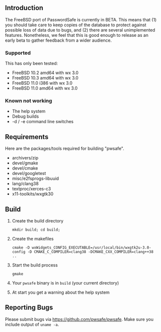 ## Introduction
The FreeBSD port of PasswordSafe is currently in BETA.
This means that (1) you should take care to keep copies of the
database to protect against possible loss of data due to bugs, and (2)
there are several unimplemented features. Nonetheless, we feel that
this is good enough to release as an early beta to gather feedback
from a wider audience.


### Supported
This has only been tested:
* FreeBSD 10.2 amd64 with wx 3.0
* FreeBSD 10.3 amd64 with wx 3.0
* FreeBSD 11.0 i386 with wx 3.0
* FreeBSD 11.0 amd64 with wx 3.0


### Known not working
* The help system
* Debug builds
* -d / -e command line switches


## Requirements
Here are the packages/tools required for building "pwsafe".
- archivers/zip
- devel/gmake
- devel/cmake
- devel/googletest
- misc/e2fsprogs-libuuid
- lang/clang38
- textproc/xerces-c3
- x11-toolkits/wxgtk30

## Build
1. Create the build directory

    `mkdir build; cd build;`
 
2. Create the makefiles
 
    `cmake -D wxWidgets_CONFIG_EXECUTABLE=/usr/local/bin/wxgtk2u-3.0-config -D CMAKE_C_COMPILER=clang38 -DCMAKE_CXX_COMPILER=clang++38 ..`
    
3. Start the build process

    `gmake`

4. Your `pwsafe` binary is in `build` (your current directory)

5. At start you get a warning about the help system


## Reporting Bugs
Please submit bugs via https://github.com/pwsafe/pwsafe. 
Make sure you include output of `uname -a`.
